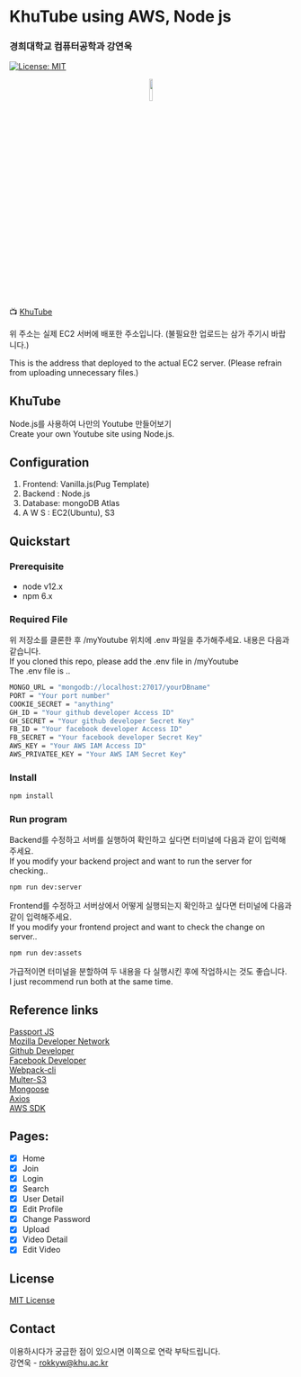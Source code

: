 # KhuTube using AWS, Node js

### 경희대학교 컴퓨터공학과 강연욱

[![License: MIT](https://img.shields.io/badge/License-MIT-yellow.svg)](https://opensource.org/licenses/MIT)

<p align="center">
<img src="https://user-images.githubusercontent.com/28841337/85452529-f0c00900-b5d5-11ea-90c4-b6d0d176e8cd.png" width="10%" ></img>
</p>

📺 [KhuTube](http://www.khutube.tk:4000/)

위 주소는 실제 EC2 서버에 배포한 주소입니다. (불필요한 업로드는 삼가 주기시 바랍니다.)

This is the address that deployed to the actual EC2 server. (Please refrain from uploading unnecessary files.)

## KhuTube

Node.js를 사용하여 나만의 Youtube 만들어보기  
Create your own Youtube site using Node.js.

## Configuration

1. Frontend: Vanilla.js(Pug Template)
2. Backend : Node.js
3. Database: mongoDB Atlas
4. A W S : EC2(Ubuntu), S3

## Quickstart

### Prerequisite

- node v12.x
- npm 6.x

### Required File

위 저장소를 클론한 후 /myYoutube 위치에 .env 파일을 추가해주세요. 내용은 다음과 같습니다.  
If you cloned this repo, please add the .env file in /myYoutube  
The .env file is ..

```sh
MONGO_URL = "mongodb://localhost:27017/yourDBname"
PORT = "Your port number"
COOKIE_SECRET = "anything"
GH_ID = "Your github developer Access ID"
GH_SECRET = "Your github developer Secret Key"
FB_ID = "Your facebook developer Access ID"
FB_SECRET = "Your facebook developer Secret Key"
AWS_KEY = "Your AWS IAM Access ID"
AWS_PRIVATEE_KEY = "Your AWS IAM Secret Key"
```

### Install

```sh
npm install
```

### Run program

Backend를 수정하고 서버를 실행하여 확인하고 싶다면 터미널에 다음과 같이 입력해주세요.  
If you modify your backend project and want to run the server for checking..

```sh
npm run dev:server
```

Frontend를 수정하고 서버상에서 어떻게 실행되는지 확인하고 싶다면 터미널에 다음과 같이 입력해주세요.  
If you modify your frontend project and want to check the change on server..

```sh
npm run dev:assets
```

가급적이면 터미널을 분할하여 두 내용을 다 실행시킨 후에 작업하시는 것도 좋습니다.  
I just recommend run both at the same time.

## Reference links

[Passport JS](http://www.passportjs.org/)  
[Mozilla Developer Network](https://developer.mozilla.org/en-US/docs/Web)  
[Github Developer](https://developer.github.com/program/)  
[Facebook Developer](https://developers.facebook.com/)  
[Webpack-cli](https://www.npmjs.com/package/webpack-cli)  
[Multer-S3](https://www.npmjs.com/package/multer-s3)  
[Mongoose](https://mongoosejs.com/)  
[Axios](https://www.npmjs.com/package/axios)  
[AWS SDK](https://aws.amazon.com/ko/sdk-for-node-js/)

## Pages:

- [x] Home
- [x] Join
- [x] Login
- [x] Search
- [x] User Detail
- [x] Edit Profile
- [x] Change Password
- [x] Upload
- [x] Video Detail
- [x] Edit Video

## License

[MIT License](http://khuhub.khu.ac.kr/2017110267/myYoutube/blob/master/LICENSE)

## Contact

이용하시다가 궁금한 점이 있으시면 이쪽으로 연락 부탁드립니다.  
강연욱 - rokkyw@khu.ac.kr
